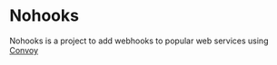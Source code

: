 # Nohooks
Nohooks is a project to add webhooks to popular web services using [Convoy](https://github.com/frain-dev/convoy)


